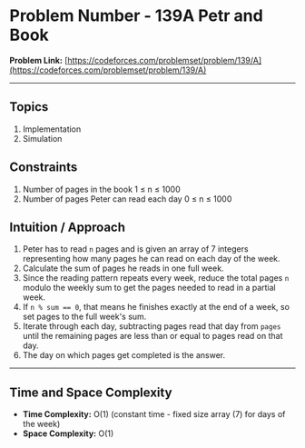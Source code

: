 # Problem Number - 139A Petr and Book
**Problem Link:** [https://codeforces.com/problemset/problem/139/A](https://codeforces.com/problemset/problem/139/A)

---

## Topics

1. Implementation  
2. Simulation

## Constraints

1. Number of pages in the book 1 ≤ n ≤ 1000
2. Number of pages Peter can read each day 0 ≤ n ≤ 1000

## Intuition / Approach

1. Peter has to read `n` pages and is given an array of 7 integers representing how many pages he can read on each day of the week.  
2. Calculate the sum of pages he reads in one full week.  
3. Since the reading pattern repeats every week, reduce the total pages `n` modulo the weekly sum to get the pages needed to read in a partial week.  
4. If `n % sum == 0`, that means he finishes exactly at the end of a week, so set pages to the full week's sum.  
5. Iterate through each day, subtracting pages read that day from `pages` until the remaining pages are less than or equal to pages read on that day.  
6. The day on which pages get completed is the answer.

---

## Time and Space Complexity

- **Time Complexity:** O(1) (constant time - fixed size array (7) for days of the week)  
- **Space Complexity:** O(1)
